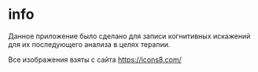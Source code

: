 # info
Данное приложение было сделано для записи когнитивных искажений для их последующего анализа в целях терапии.

Все изображения взяты с сайта https://icons8.com/

